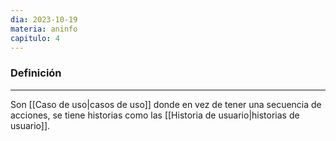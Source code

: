 ```yaml
---
dia: 2023-10-19
materia: aninfo
capitulo: 4
---
```

### Definición
---
Son [[Caso de uso|casos de uso]] donde en vez de tener una secuencia de acciones, se tiene historias como las [[Historia de usuario|historias de usuario]].